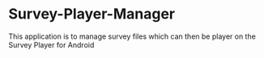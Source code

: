 Survey-Player-Manager
=====================

This application is to manage survey files which can then be player on the Survey Player for Android